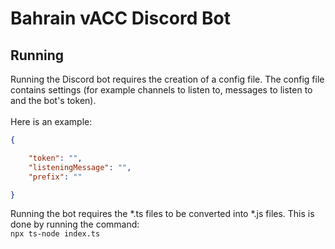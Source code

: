 # Bahrain vACC Discord Bot
## Running
Running the Discord bot requires the creation of a config file. The config file contains settings (for example channels to listen to, messages to listen to and the bot's token).<br><br>Here is an example:
```json
{

    "token": "",
    "listeningMessage": "",
    "prefix": ""

}
```
Running the bot requires the *.ts files to be converted into *.js files. This is done by running the command: <br>```npx ts-node index.ts```<br>